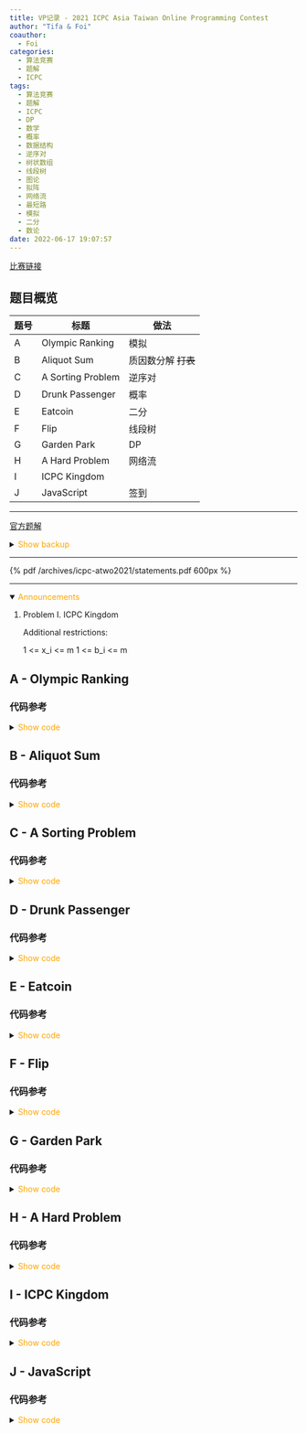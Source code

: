 ```yaml
---
title: VP记录 - 2021 ICPC Asia Taiwan Online Programming Contest
author: "Tifa & Foi"
coauthor:
  - Foi
categories:
  - 算法竞赛
  - 题解
  - ICPC
tags:
  - 算法竞赛
  - 题解
  - ICPC
  - DP
  - 数学
  - 概率
  - 数据结构
  - 逆序对
  - 树状数组
  - 线段树
  - 图论
  - 拟阵
  - 网络流
  - 最短路
  - 模拟
  - 二分
  - 数论
date: 2022-06-17 19:07:57
---
```


[比赛链接](https://codeforces.com/gym/103373)

<!-- more -->

## 题目概览

| 题号 | 标题              | 做法                |
| ---- | ----------------- | ------------------- |
| A    | Olympic Ranking   | 模拟                |
| B    | Aliquot Sum       | 质因数分解 ~~打表~~ |
| C    | A Sorting Problem | 逆序对              |
| D    | Drunk Passenger   | 概率                |
| E    | Eatcoin           | 二分                |
| F    | Flip              | 线段树              |
| G    | Garden Park       | DP                  |
| H    | A Hard Problem    | 网络流              |
| I    | ICPC Kingdom      |                     |
| J    | JavaScript        | 签到                |

---

[官方题解](https://hackmd.io/@rTbBGGVYR3e0Ee1fJry9fg/r15T-itMF)

<details>
<summary><font color='orange'>Show backup</font></summary>

{% pdf /archives/icpc-atwo2021/tutorial.pdf 600px %}

</details>

---

{% pdf /archives/icpc-atwo2021/statements.pdf 600px %}

---

<details open>
<summary><font color='orange'>Announcements</font></summary>

1. Problem I. ICPC Kingdom

   Additional restrictions:

   1 <= x_i <= m
   1 <= b_i <= m

</details>

## A - Olympic Ranking

### 代码参考

<details>
<summary><font color='orange'>Show code</font></summary>

{% include_code lang:cpp icpc-atwo2021/A.cpp %}

</details>

## B - Aliquot Sum

### 代码参考

<details>
<summary><font color='orange'>Show code</font></summary>

{% include_code lang:cpp icpc-atwo2021/B.cpp %}

</details>

## C - A Sorting Problem

### 代码参考

<details>
<summary><font color='orange'>Show code</font></summary>

{% include_code lang:cpp icpc-atwo2021/C.cpp %}

</details>

## D - Drunk Passenger

### 代码参考

<details>
<summary><font color='orange'>Show code</font></summary>

{% include_code lang:cpp icpc-atwo2021/D.cpp %}

</details>

## E - Eatcoin

### 代码参考

<details>
<summary><font color='orange'>Show code</font></summary>

{% include_code lang:python icpc-atwo2021/E.py %}

</details>

## F - Flip

### 代码参考

<details>
<summary><font color='orange'>Show code</font></summary>

{% include_code lang:cpp icpc-atwo2021/F.cpp %}

</details>

## G - Garden Park

### 代码参考

<details>
<summary><font color='orange'>Show code</font></summary>

{% include_code lang:cpp icpc-atwo2021/G.cpp %}

</details>

## H - A Hard Problem

### 代码参考

<details>
<summary><font color='orange'>Show code</font></summary>

{% include_code lang:cpp icpc-atwo2021/H.cpp %}

</details>

## I - ICPC Kingdom

### 代码参考

<details>
<summary><font color='orange'>Show code</font></summary>

{% include_code lang:cpp icpc-atwo2021/I.cpp %}

</details>

## J - JavaScript

### 代码参考

<details>
<summary><font color='orange'>Show code</font></summary>

{% include_code lang:cpp icpc-atwo2021/J.cpp %}

</details>
